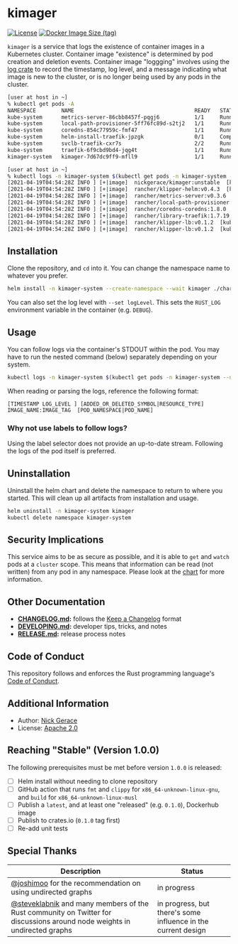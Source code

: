 # kimager

[![License](https://img.shields.io/github/license/nickgerace/kimager?style=flat-square)](./LICENSE)
[![Docker Image Size (tag)](https://img.shields.io/docker/image-size/nickgerace/kimager/unstable?style=flat-square)](https://hub.docker.com/r/nickgerace/kimager/tags)

<!--
[![Latest SemVer GitHub Tag](https://img.shields.io/github/v/tag/nickgerace/kimager?label=version&style=flat-square)](https://github.com/nickgerace/kimager/releases/latest)
[![Crates.io](https://img.shields.io/crates/v/kimager?style=flat-square)](https://crates.io/crates/kimager)
[![Build Status](https://img.shields.io/github/workflow/status/nickgerace/kimager/merge/main?style=flat-square)](https://github.com/nickgerace/kimager/actions?query=workflow%3Amerge+branch%3Amain)
-->

`kimager` is a service that logs the existence of container images in a Kubernetes cluster.
Container image "existence" is determined by pod creation and deletion events.
Container image "loggging" involves using the [log crate](https://crates.io/crates/log) to record the timestamp, log level, and a message indicating what image is new to the cluster, or is no longer being used by any pods in the cluster.

```bash
[user at host in ~]
% kubectl get pods -A
NAMESPACE        NAME                                      READY   STATUS      RESTARTS   AGE
kube-system      metrics-server-86cbb8457f-pqgj6           1/1     Running     0          6m3s
kube-system      local-path-provisioner-5ff76fc89d-s2tj2   1/1     Running     0          6m3s
kube-system      coredns-854c77959c-fmf47                  1/1     Running     0          6m3s
kube-system      helm-install-traefik-jpzgk                0/1     Completed   0          6m4s
kube-system      svclb-traefik-cxr7s                       2/2     Running     0          5m50s
kube-system      traefik-6f9cbd9bd4-jqg4t                  1/1     Running     0          5m50s
kimager-system   kimager-7d67dc9ff9-mfll9                  1/1     Running     0          12s

[user at host in ~]
% kubectl logs -n kimager-system $(kubectl get pods -n kimager-system --no-headers -o custom-columns=":metadata.name") --follow
[2021-04-19T04:54:28Z INFO ] [+|image]  nickgerace/kimager:unstable  [kimager-system|kimager-7d67dc9ff9-mfll9]
[2021-04-19T04:54:28Z INFO ] [+|image]  rancher/klipper-helm:v0.4.3  [kube-system|helm-install-traefik-jpzgk]
[2021-04-19T04:54:28Z INFO ] [+|image]  rancher/metrics-server:v0.3.6  [kube-system|metrics-server-86cbb8457f-pqgj6]
[2021-04-19T04:54:28Z INFO ] [+|image]  rancher/local-path-provisioner:v0.0.19  [kube-system|local-path-provisioner-5ff76fc89d-s2tj2]
[2021-04-19T04:54:28Z INFO ] [+|image]  rancher/coredns-coredns:1.8.0  [kube-system|coredns-854c77959c-fmf47]
[2021-04-19T04:54:28Z INFO ] [+|image]  rancher/library-traefik:1.7.19  [kube-system|traefik-6f9cbd9bd4-jqg4t]
[2021-04-19T04:54:28Z INFO ] [+|image]  rancher/klipper-lb:v0.1.2  [kube-system|svclb-traefik-cxr7s]
[2021-04-19T04:54:28Z INFO ] [+|image]  rancher/klipper-lb:v0.1.2  [kube-system|svclb-traefik-cxr7s]
```

## Installation

Clone the repository, and `cd` into it.
You can change the namespace name to whatever you prefer.

```bash
helm install -n kimager-system --create-namespace --wait kimager ./chart
```

You can also set the log level with `--set logLevel`.
This sets the `RUST_LOG` environment variable in the container (e.g. `DEBUG`).

## Usage

You can follow logs via the container's STDOUT within the pod. You may have to run the nested command (below) separately depending on your system.

```bash
kubectl logs -n kimager-system $(kubectl get pods -n kimager-system --no-headers -o custom-columns=":metadata.name") --follow
```

When reading or parsing the logs, reference the following format:

```
[TIMESTAMP LOG_LEVEL ] [ADDED_OR_DELETED_SYMBOL|RESOURCE_TYPE]  IMAGE_NAME:IMAGE_TAG  [POD_NAMESPACE|POD_NAME]
```

### Why not use labels to follow logs?

Using the label selector does not provide an up-to-date stream.
Following the logs of the pod itself is preferred.

## Uninstallation

Uninstall the helm chart and delete the namespace to return to where you started.
This will clean up all artifacts from installation and usage.

```bash
helm uninstall -n kimager-system kimager
kubectl delete namespace kimager-system
```

## Security Implications

This service aims to be as secure as possible, and it is able to `get` and `watch` pods at a `cluster` scope.
This means that information can be read (not written) from any pod in any namespace.
Please look at the [chart](./chart) for more information.

## Other Documentation

- **[CHANGELOG.md](./CHANGELOG.md):** follows the [Keep a Changelog](https://keepachangelog.com/) format
- **[DEVELOPING.md](./DEVELOPING.md):** developer tips, tricks, and notes
- **[RELEASE.md](./RELEASE.md):** release process notes

## Code of Conduct

This repository follows and enforces the Rust programming language's [Code of Conduct](https://www.rust-lang.org/policies/code-of-conduct).

## Additional Information

- Author: [Nick Gerace](https://nickgerace.dev)
- License: [Apache 2.0](./LICENSE)

## Reaching "Stable" (Version 1.0.0)

The following prerequisites must be met before version `1.0.0` is released:

- [ ] Helm install without needing to clone repository
- [ ] GitHub action that runs `fmt` and `clippy` for `x86_64-unknown-linux-gnu`, and `build` for `x86_64-unknown-linux-musl`
- [ ] Publish a `latest`, and at least one "released" (e.g. `0.1.0`), Dockerhub image
- [ ] Publish to crates.io (`0.1.0` tag first)
- [ ] Re-add unit tests

## Special Thanks

Description | Status
--- | --- 
[@joshimoo](https://github.com/joshimoo) for the recommendation on using undirected graphs | in progress
[@steveklabnik](https://github.com/steveklabnik) and many members of the Rust community on Twitter for discussions around node weights in undirected graphs | in progress, but there's some influence in the current design
